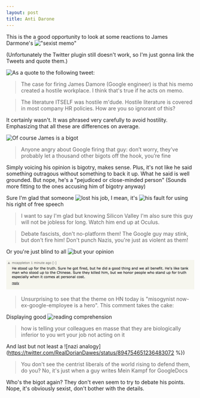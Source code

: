 ```yaml
---
layout: post
title: Anti Darone
---
```


This is the a good opportunity to look at some reactions to James Darmone's !["sexist memo"](http://gizmodo.com/exclusive-heres-the-full-10-page-anti-diversity-screed-1797564320)

(Unfortunately the Twitter plugin still doesn't work, so I'm just gonna link the Tweets and quote them.)

![As a quote to the following tweet:](https://twitter.com/RealDorianDawes/status/894752724318797825)
>The case for firing James Damore (Google engineer) is that his memo created a hostile workplace. I think that's true if he acts on memo.

>The literature ITSELF was hostile m'dude. Hostile literature is covered in most company HR policies. How are you so ignorant of this?

It certainly wasn't. It was phrased very carefully to avoid hostility. Emphasizing that all these are differences on average.

![Of course James is a bigot](https://twitter.com/aanand/status/894741503570063361)
>Anyone angry about Google firing that guy: don’t worry, they’ve probably let a thousand other bigots off the hook, you’re fine

Simply voicing his opinion is bigotry, makes sense. Plus, it's not like he said something outragous without something to back it up. What he said is well grounded. But nope, he's a "pejudiced or close-minded person" (Sounds more fitting to the ones accusing him of bigotry anyway)

Sure I'm glad that someone ![lost his job](https://twitter.com/der_Grobi/status/894746393453051906), I mean, it's ![his fault](https://twitter.com/der_Grobi/status/894755968986136576) for using his right of free speech

>I want to say I'm glad but knowing Silicon Valley I'm also sure this guy will not be jobless for long. Watch him end up at Oculus.

>Debate fascists, don't no-platform them! The Google guy may stink, but don't fire him! Don't punch Nazis, you're just as violent as them!

Or you're just blind to all ![but your opinion](https://twitter.com/susanthesquark/status/894740662884614144)

![GoogleHero](https://github.com/YoungLink4/younglink4.github.io/blob/master/images/GoogleHero.jpg?raw=true)
>Unsurprising to see that the theme on HN today is "misogynist now-ex-google-employee is a hero". This comment takes the cake:

Displaying good ![reading comprehension](https://twitter.com/ashleyfeinberg/status/894758234363486208)
>how is telling your colleagues en masse that they are biologically inferior to you wrt your job not acting on it


And last but not least a ![nazi analogy](https://twitter.com/RealDorianDawes/status/894754651236483072 %})
>You don't see the centrist liberals of the world rising to defend them, do you? No, it's just when a guy writes Mein Kampf for GoogleDocs

Who's the bigot again? They don't even seem to try to debate his points. Nope, it's obviously sexist, don't bother with the details.